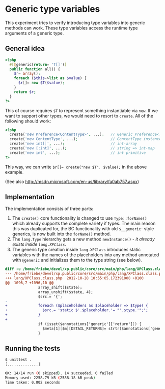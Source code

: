 Generic type variables
======================
This experiment tries to verify introducing type variables into generic 
methods can work. These type variables access the runtime type arguments 
of a generic type.

General idea
------------
```php
<?php
  #[@generic(return= 'T[]')]
  public function all() {
    $r= array();
    foreach ($this->list as $value) {
      $r[]= new $T($value);
    }
    return $r;
  }
?>
```

This of course requires `$T` to represent something instantiable via `new`. 
If we want to support other types, we would need to resort to `create`. All
of the following should work:

```php
<?php
  create('new Preference<ContentType>', ...);   // Generic Preference<T>
  create('new ContentType', ...);               // ContentType instance
  create('new int[]', ...);                     // int-array
  create('new [:int]', ...);                    // string => int-map
  create('new int', ...);                       // int primitive
?>
```

This way, we can write `$r[]= create("new $T", $value);` in the above example.

(See also http://msdn.microsoft.com/en-us/library/fa0ab757.aspx)


Implementation
--------------
The implementation consists of three parts:

1. The `create()` core functionality is changed to use `Type::forName()`
   which already supports the complete variety if types. The main reason
   this was duplicated for, the BC functionality with old `$__generic`-
   style generics, is now built into the `forName()` method.
2. The `lang.Type` hierarchy gets a new method `newInstance()` - *it 
   already exists inside `lang.XPClass`*.
3. The generic type creation inside `lang.XPClass` introduces static
   variables with the names of the placeholders into any method annotated 
   with `@generic` and initializes them to the type string (see below).

```diff
diff -u /home/friebe/devel/xp.public/core/src/main/php/lang/XPClass.class.php lang/XPClass.class.php
--- /home/friebe/devel/xp.public/core/src/main/php/lang/XPClass.class.php 2012-10-21 12:59:52.138331500 +0200
+++ lang/XPClass.class.php  2012-10-28 10:55:05.172391000 +0100
@@ -1096,7 +1096,10 @@
               array_shift($state);
               array_unshift($state, 4);
               $src.= '{';
-              
+              foreach ($placeholders as $placeholder => $type) {
+                $src.= 'static $'.$placeholder.'= "'.$type.'";';
+              }
+
               if (isset($annotations['generic']['return'])) {
                 $meta[1][$m][DETAIL_RETURNS]= strtr($annotations['generic']['return'], $placeholders);
               }

```

Running the tests
-----------------
```sh
$ unittest .
[..............]

OK: 14/14 run (0 skipped), 14 succeeded, 0 failed
Memory used: 2258.79 kB (2588.18 kB peak)
Time taken: 0.002 seconds
``` 
